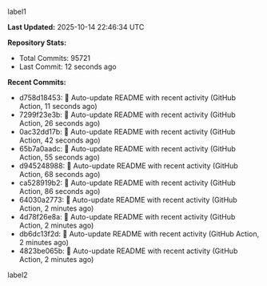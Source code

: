 
label1 
<!-- ACTIVITY_START -->
**Last Updated:** 2025-10-14 22:46:34 UTC

**Repository Stats:**
- Total Commits: 95721
- Last Commit: 12 seconds ago

**Recent Commits:**
- d758d18453: 🤖 Auto-update README with recent activity (GitHub Action, 11 seconds ago)
- 7299f23e3b: 🤖 Auto-update README with recent activity (GitHub Action, 26 seconds ago)
- 0ac32dd17b: 🤖 Auto-update README with recent activity (GitHub Action, 42 seconds ago)
- 65b7a0aadc: 🤖 Auto-update README with recent activity (GitHub Action, 55 seconds ago)
- d945248988: 🤖 Auto-update README with recent activity (GitHub Action, 68 seconds ago)
- ca528919b2: 🤖 Auto-update README with recent activity (GitHub Action, 86 seconds ago)
- 64030a2773: 🤖 Auto-update README with recent activity (GitHub Action, 2 minutes ago)
- 4d78f26e8a: 🤖 Auto-update README with recent activity (GitHub Action, 2 minutes ago)
- db6dc13f2d: 🤖 Auto-update README with recent activity (GitHub Action, 2 minutes ago)
- 4823be065b: 🤖 Auto-update README with recent activity (GitHub Action, 2 minutes ago)
<!-- ACTIVITY_END -->

label2
